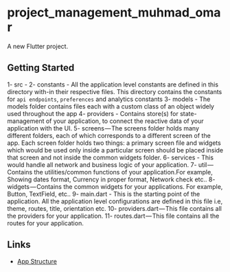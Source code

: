 # project_management_muhmad_omar

A new Flutter project.

## Getting Started
1- src -
2- constants - All the application level constants are defined in this directory with-in their respective files. This directory contains the constants for  `api endpoints`, `preferences` and analytics constants
3- models - The models folder contains files each with a custom class of an object widely used throughout the app
4- providers - Contains store(s) for state-management of your application, to connect the reactive data of your application with the UI.
5- screens — The screens folder holds many different folders, each of which corresponds to a different screen of the app. Each screen folder holds two things: a primary screen file and widgets which would be used only inside a particular screen should be placed inside that screen and not inside the common widgets folder.
6- services - This would handle all network and business logic of your application.
7- util — Contains the utilities/common functions of your application.For example, Showing dates format, Currency in proper format, Network check etc..
8- widgets — Contains the common widgets for your applications. For example, Button, TextField, etc..
9- main.dart - This is the starting point of the application. All the application level configurations are defined in this file i.e, theme, routes, title, orientation etc.
10- providers.dart — This file contains all the providers for your application.
11- routes.dart — This file contains all the routes for your application.

## Links

- [App Structure](https://medium.com/@patthipati/code-organization-with-provider-state-management-for-flutter-ae2a77b63718) 